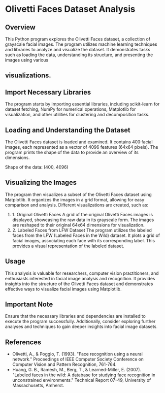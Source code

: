 <h1> Olivetti Faces Dataset Analysis </h1>


<h2> Overview </h2>
This Python program explores the Olivetti Faces dataset, a collection of grayscale facial images. The program utilizes machine learning techniques and libraries to analyze and visualize the dataset. It demonstrates tasks such as loading the data, understanding its structure, and presenting the images using various <h2> visualizations.

<h2>Import Necessary Libraries </h2>
The program starts by importing essential libraries, including scikit-learn for dataset fetching, NumPy for numerical operations, Matplotlib for visualization, and other utilities for clustering and decomposition tasks.

<h2> Loading and Understanding the Dataset </h2>
The Olivetti Faces dataset is loaded and examined. It contains 400 facial images, each represented as a vector of 4096 features (64x64 pixels). The program prints the shape of the data to provide an overview of its dimensions.

Shape of the data: (400, 4096)

<h2> Visualizing the Images </h2>
The program then visualizes a subset of the Olivetti Faces dataset using Matplotlib. It organizes the images in a grid format, allowing for easy comparison and analysis. Different visualizations are created, such as:

<ol>
<li>1. Original Olivetti Faces
A grid of the original Olivetti Faces images is displayed, showcasing the raw data in its grayscale form. The images are reshaped to their original 64x64 dimensions for visualization. </li>

<li> 2. Labeled Faces from LFW Dataset
The program utilizes the labeled faces from the LFW (Labeled Faces in the Wild) dataset. It plots a grid of facial images, associating each face with its corresponding label. This provides a visual representation of the labeled dataset. </li>
</ol>

<h2>Usage</h2>
This analysis is valuable for researchers, computer vision practitioners, and enthusiasts interested in facial image analysis and recognition. It provides insights into the structure of the Olivetti Faces dataset and demonstrates effective ways to visualize facial images using Matplotlib.

<h2>Important Note</h2>
Ensure that the necessary libraries and dependencies are installed to execute the program successfully. Additionally, consider exploring further analyses and techniques to gain deeper insights into facial image datasets.

<h2> References </h2>
<ul>
<li>Olivetti, A., & Poggio, T. (1993). "Face recognition using a neural network." Proceedings of IEEE Computer Society Conference on Computer Vision and Pattern Recognition, 761-764. </li>

<li>Huang, G. B., Ramesh, M., Berg, T., & Learned-Miller, E. (2007). "Labeled faces in the wild: A database for studying face recognition in unconstrained environments." Technical Report 07-49, University of Massachusetts, Amherst.</li>
</ul>



